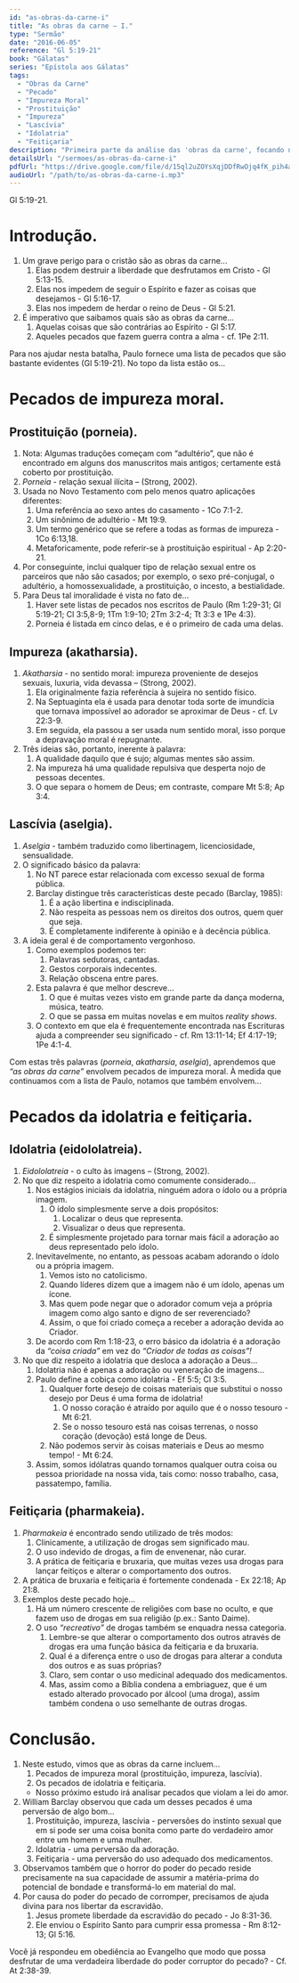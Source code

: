 ```yaml
---
id: "as-obras-da-carne-i"
title: "As obras da carne – I."
type: "Sermão"
date: "2016-06-05"
reference: "Gl 5:19-21"
book: "Gálatas"
series: "Epístola aos Gálatas"
tags:
  - "Obras da Carne"
  - "Pecado"
  - "Impureza Moral"
  - "Prostituição"
  - "Impureza"
  - "Lascívia"
  - "Idolatria"
  - "Feitiçaria"
description: "Primeira parte da análise das 'obras da carne', focando nos pecados de impureza moral (prostituição, impureza, lascívia) e nos pecados da idolatria e feitiçaria, e a necessidade de abandoná-los para herdar o Reino de Deus."
detailsUrl: "/sermoes/as-obras-da-carne-i"
pdfUrl: "https://drive.google.com/file/d/15ql2uZOYsXqjDDfRwOjq4fK_pih4aAN-/view?usp=drive_link"
audioUrl: "/path/to/as-obras-da-carne-i.mp3"
---
```

Gl 5:19-21.

# Introdução.

1. Um grave perigo para o cristão são as obras da carne...  
   1. Elas podem destruir a liberdade que desfrutamos em Cristo - Gl 5:13-15.  
   2. Elas nos impedem de seguir o Espírito e fazer as coisas que desejamos - Gl 5:16-17.  
   3. Elas nos impedem de herdar o reino de Deus - Gl 5:21.  
2. É imperativo que saibamos quais são as obras da carne...  
   1. Aquelas coisas que são contrárias ao Espírito - Gl 5:17.  
   2. Aqueles pecados que fazem guerra contra a alma - cf. 1Pe 2:11.

Para nos ajudar nesta batalha, Paulo fornece uma lista de pecados que são bastante evidentes (Gl 5:19-21). No topo da lista estão os...

# Pecados de impureza moral.

## Prostituição (porneia).

1. Nota: Algumas traduções começam com “adultério”, que não é encontrado em alguns dos manuscritos mais antigos; certamente está coberto por prostituição.  
2. *Porneia* - relação sexual ilícita – (Strong, 2002).  
3. Usada no Novo Testamento com pelo menos quatro aplicações diferentes:  
    1. Uma referência ao sexo antes do casamento - 1Co 7:1-2.  
    2. Um sinônimo de adultério - Mt 19:9.  
    3. Um termo genérico que se refere a todas as formas de impureza - 1Co 6:13,18.  
    4. Metaforicamente, pode referir-se à prostituição espiritual - Ap 2:20-21.  
4. Por conseguinte, inclui qualquer tipo de relação sexual entre os parceiros que não são casados; por exemplo, o sexo pré-conjugal, o adultério, a homossexualidade, a prostituição, o incesto, a bestialidade.   
5. Para Deus tal imoralidade é vista no fato de...  
    1. Haver sete listas de pecados nos escritos de Paulo (Rm 1:29-31; Gl 5:19-21; Cl 3:5,8-9; 1Tm 1:9-10; 2Tm 3:2-4; Tt 3:3 e 1Pe 4:3).  
    2. Porneia é listada em cinco delas, e é o primeiro de cada uma delas.

## Impureza (akatharsia).

1. *Akatharsia* - no sentido moral: impureza proveniente de desejos sexuais, luxuria, vida devassa – (Strong, 2002).  
    1. Ela originalmente fazia referência à sujeira no sentido físico.  
    2. Na Septuaginta ela é usada para denotar toda sorte de imundícia que tornava impossível ao adorador se aproximar de Deus - cf. Lv 22:3-9.  
    3. Em seguida, ela passou a ser usada num sentido moral, isso porque a depravação moral é repugnante.  
2. Três ideias são, portanto, inerente à palavra:  
    1. A qualidade daquilo que é sujo; algumas mentes são assim.  
    2. Na impureza há uma qualidade repulsiva que desperta nojo de pessoas decentes.  
    3. O que separa o homem de Deus; em contraste, compare Mt 5:8; Ap 3:4.

## Lascívia (aselgia).

1. *Aselgia* - também traduzido como libertinagem, licenciosidade, sensualidade.  
2. O significado básico da palavra:  
    1. No NT parece estar relacionada com excesso sexual de forma pública.  
    2. Barclay distingue três características deste pecado (Barclay, 1985):  
        1) É a ação libertina e indisciplinada.  
        2) Não respeita as pessoas nem os direitos dos outros, quem quer que seja.  
        3) É completamente indiferente à opinião e à decência pública.  
3. A ideia geral é de comportamento vergonhoso.  
    1. Como exemplos podemos ter:  
        1) Palavras sedutoras, cantadas.  
        2) Gestos corporais indecentes.  
        3) Relação obscena entre pares.  
    2. Esta palavra é que melhor descreve...  
        1) O que é muitas vezes visto em grande parte da dança moderna, música, teatro.  
        2) O que se passa em muitas novelas e em muitos *reality shows*.  
    3. O contexto em que ela é frequentemente encontrada nas Escrituras ajuda a compreender seu significado - cf. Rm 13:11-14; Ef 4:17-19; 1Pe 4:1-4.

Com estas três palavras (*porneia*, *akatharsia*, *aselgia*), aprendemos que *“as obras da carne”* envolvem pecados de impureza moral. À medida que continuamos com a lista de Paulo, notamos que também envolvem...

# Pecados da idolatria e feitiçaria.

## Idolatria (eidololatreia).

1. *Eidololatreia* - o culto às imagens – (Strong, 2002).  
2. No que diz respeito a idolatria como comumente considerado...  
    1. Nos estágios iniciais da idolatria, ninguém adora o ídolo ou a própria imagem.  
        1) O ídolo simplesmente serve a dois propósitos:  
            1) Localizar o deus que representa.  
            2) Visualizar o deus que representa.  
        2) É simplesmente projetado para tornar mais fácil a adoração ao deus representado pelo ídolo.  
    2. Inevitavelmente, no entanto, as pessoas acabam adorando o ídolo ou a própria imagem.  
        1) Vemos isto no catolicismo.  
        2) Quando líderes dizem que a imagem não é um ídolo, apenas um ícone.  
        3) Mas quem pode negar que o adorador comum veja a própria imagem como algo santo e digno de ser reverenciado?  
        4) Assim, o que foi criado começa a receber a adoração devida ao Criador.  
    3. De acordo com Rm 1:18-23, o erro básico da idolatria é a adoração da *“coisa criada”* em vez do *“Criador de todas as coisas”!*  
3. No que diz respeito a idolatria que desloca a adoração a Deus...  
    1. Idolatria não é apenas a adoração ou veneração de imagens...  
    2. Paulo define a cobiça como idolatria - Ef 5:5; Cl 3:5.  
        1) Qualquer forte desejo de coisas materiais que substitui o nosso desejo por Deus é uma forma de idolatria!  
            1) O nosso coração é atraído por aquilo que é o nosso tesouro - Mt 6:21.  
            2) Se o nosso tesouro está nas coisas terrenas, o nosso coração (devoção) está longe de Deus.  
        2) Não podemos servir às coisas materiais e Deus ao mesmo tempo! - Mt 6:24.  
    3. Assim, somos idólatras quando tornamos qualquer outra coisa ou pessoa prioridade na nossa vida, tais como: nosso trabalho, casa, passatempo, família.

## Feitiçaria (pharmakeia).

1. *Pharmakeia* é encontrado sendo utilizado de três modos:  
    1. Clinicamente, a utilização de drogas sem significado mau.   
    2. O uso indevido de drogas, a fim de envenenar, não curar.  
    3. A prática de feitiçaria e bruxaria, que muitas vezes usa drogas para lançar feitiços e alterar o comportamento dos outros.  
2. A prática de bruxaria e feitiçaria é fortemente condenada - Ex 22:18; Ap 21:8.  
3. Exemplos deste pecado hoje...  
    1. Há um número crescente de religiões com base no oculto, e que fazem uso de drogas em sua religião (p.ex.: Santo Daime).  
    2. O uso *“recreativo”* de drogas também se enquadra nessa categoria.  
        1) Lembre-se que alterar o comportamento dos outros através de drogas era uma função básica da feitiçaria e da bruxaria.  
        2) Qual é a diferença entre o uso de drogas para alterar a conduta dos outros e as suas próprias?  
        3) Claro, sem contar o uso medicinal adequado dos medicamentos.  
        4) Mas, assim como a Bíblia condena a embriaguez, que é um estado alterado provocado por álcool (uma droga), assim também condena o uso semelhante de outras drogas.

# Conclusão.

1. Neste estudo, vimos que as obras da carne incluem...  
   1. Pecados de impureza moral (prostituição, impureza, lascívia).  
   2. Os pecados de idolatria e feitiçaria.
   - Nosso próximo estudo irá analisar pecados que violam a lei do amor.
2. William Barclay observou que cada um desses pecados é uma perversão de algo bom...  
   1. Prostituição, impureza, lascívia - perversões do instinto sexual que em si pode ser uma coisa bonita como parte do verdadeiro amor entre um homem e uma mulher.  
   2. Idolatria - uma perversão da adoração.  
   3. Feitiçaria - uma perversão do uso adequado dos medicamentos.  
3. Observamos também que o horror do poder do pecado reside precisamente na sua capacidade de assumir a matéria-prima do potencial de bondade e transformá-lo em material do mal.  
4. Por causa do poder do pecado de corromper, precisamos de ajuda divina para nos libertar da escravidão.  
   1. Jesus promete liberdade da escravidão do pecado - Jo 8:31-36.  
   2. Ele enviou o Espírito Santo para cumprir essa promessa - Rm 8:12-13; Gl 5:16.

Você já respondeu em obediência ao Evangelho que modo que possa desfrutar de uma verdadeira liberdade do poder corruptor do pecado? - Cf. At 2:38-39.
